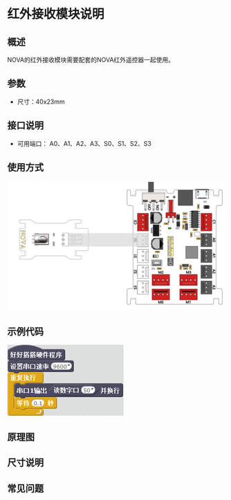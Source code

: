 # 红外接收模块说明

## 概述
NOVA的红外接收模块需要配套的NOVA红外遥控器一起使用。

## 参数
- 尺寸：40x23mm

## 接口说明
- 可用端口： A0、A1、A2、A3、S0、S1、S2、S3

## 使用方式
![](./images/35.png)

## 示例代码
![](./images/36.png)

## 原理图

## 尺寸说明

## 常见问题
